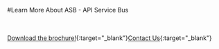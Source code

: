#Learn More About ASB - API Service Bus

<br/><br/>
[Download the brochure!](articles/products/asb.md/calltoaction.md/asbbrochure.en.pdf){:target="_blank"}[Contact Us]({{#makeLink}}./productinquiries.html?article_path=./company/productinquiries.md&menu_path=/{{/makeLink}}){:target="_blank"}

